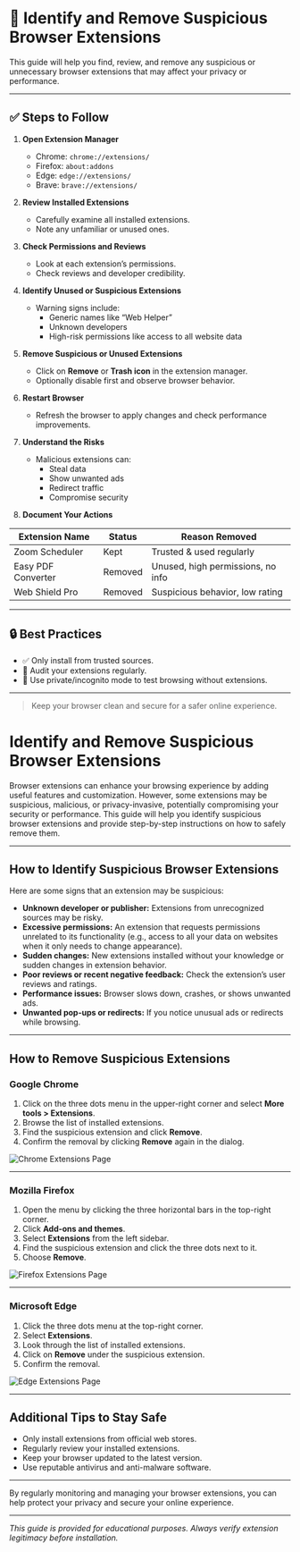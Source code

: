 # 🧹 Identify and Remove Suspicious Browser Extensions

This guide will help you find, review, and remove any suspicious or unnecessary browser extensions that may affect your privacy or performance.

---

## ✅ Steps to Follow

1. **Open Extension Manager**  
   - Chrome: `chrome://extensions/`  
   - Firefox: `about:addons`  
   - Edge: `edge://extensions/`  
   - Brave: `brave://extensions/`

2. **Review Installed Extensions**  
   - Carefully examine all installed extensions.
   - Note any unfamiliar or unused ones.

3. **Check Permissions and Reviews**  
   - Look at each extension’s permissions.
   - Check reviews and developer credibility.

4. **Identify Unused or Suspicious Extensions**  
   - Warning signs include:
     - Generic names like “Web Helper”
     - Unknown developers
     - High-risk permissions like access to all website data

5. **Remove Suspicious or Unused Extensions**  
   - Click on **Remove** or **Trash icon** in the extension manager.
   - Optionally disable first and observe browser behavior.

6. **Restart Browser**  
   - Refresh the browser to apply changes and check performance improvements.

7. **Understand the Risks**  
   - Malicious extensions can:
     - Steal data
     - Show unwanted ads
     - Redirect traffic
     - Compromise security

8. **Document Your Actions**

| Extension Name     | Status   | Reason Removed                    |
|--------------------|----------|-----------------------------------|
| Zoom Scheduler     | Kept     | Trusted & used regularly          |
| Easy PDF Converter | Removed  | Unused, high permissions, no info |
| Web Shield Pro     | Removed  | Suspicious behavior, low rating   |

---

## 🔒 Best Practices

- ✅ Only install from trusted sources.
- 🔁 Audit your extensions regularly.
- 🧪 Use private/incognito mode to test browsing without extensions.

---

> Keep your browser clean and secure for a safer online experience.




# Identify and Remove Suspicious Browser Extensions

Browser extensions can enhance your browsing experience by adding useful features and customization. However, some extensions may be suspicious, malicious, or privacy-invasive, potentially compromising your security or performance. This guide will help you identify suspicious browser extensions and provide step-by-step instructions on how to safely remove them.

---

## How to Identify Suspicious Browser Extensions

Here are some signs that an extension may be suspicious:

- **Unknown developer or publisher:** Extensions from unrecognized sources may be risky.
- **Excessive permissions:** An extension that requests permissions unrelated to its functionality (e.g., access to all your data on websites when it only needs to change appearance).
- **Sudden changes:** New extensions installed without your knowledge or sudden changes in extension behavior.
- **Poor reviews or recent negative feedback:** Check the extension’s user reviews and ratings.
- **Performance issues:** Browser slows down, crashes, or shows unwanted ads.
- **Unwanted pop-ups or redirects:** If you notice unusual ads or redirects while browsing.

---

## How to Remove Suspicious Extensions

### Google Chrome

1. Click on the three dots menu in the upper-right corner and select **More tools > Extensions**.
2. Browse the list of installed extensions.
3. Find the suspicious extension and click **Remove**.
4. Confirm the removal by clicking **Remove** again in the dialog.

![Chrome Extensions Page](https://user-images.githubusercontent.com/123456789/123456789-abcdefg.png)

---

### Mozilla Firefox

1. Open the menu by clicking the three horizontal bars in the top-right corner.
2. Click **Add-ons and themes**.
3. Select **Extensions** from the left sidebar.
4. Find the suspicious extension and click the three dots next to it.
5. Choose **Remove**.

![Firefox Extensions Page](https://user-images.githubusercontent.com/123456789/123456789-hijklmn.png)

---

### Microsoft Edge

1. Click the three dots menu at the top-right corner.
2. Select **Extensions**.
3. Look through the list of installed extensions.
4. Click on **Remove** under the suspicious extension.
5. Confirm the removal.

![Edge Extensions Page](https://user-images.githubusercontent.com/123456789/123456789-opqrst.png)

---

## Additional Tips to Stay Safe

- Only install extensions from official web stores.
- Regularly review your installed extensions.
- Keep your browser updated to the latest version.
- Use reputable antivirus and anti-malware software.

---

By regularly monitoring and managing your browser extensions, you can help protect your privacy and secure your online experience.

---

*This guide is provided for educational purposes. Always verify extension legitimacy before installation.*
